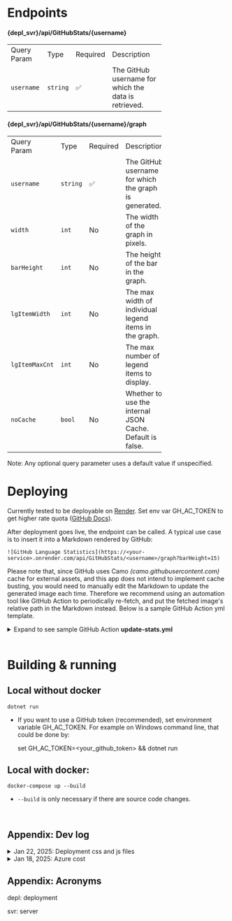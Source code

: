 # Endpoints

#### {depl_svr}/api/GitHubStats/{username}
<table style="max-width: 70%; width: auto; border-collapse: collapse;">
  <tbody>
    <tr>
      <td>Query Param</td>
      <td>Type</td>
      <td>Required</td>
      <td>Description</td>
    </tr>
    <tr>
      <td><code>username</code></td>
      <td><code>string</code></td>
      <td>✅</td>
      <td>The GitHub username for which the data is retrieved.</td>
    </tr>
  </tbody>
</table>

#### {depl_svr}/api/GitHubStats/{username}/graph
<table style="max-width: 70%; width: auto; border-collapse: collapse;">
  <tbody>
    <tr>
      <td>Query Param</td>
      <td>Type</td>
      <td>Required</td>
      <td>Description</td>
    </tr>
    <tr>
      <td><code>username</code></td>
      <td><code>string</code></td>
      <td>✅</td>
      <td>The GitHub username for which the graph is generated.</td>
    </tr>
    <tr>
      <td><code>width</code></td>
      <td><code>int</code></td>
      <td>No</td>
      <td>The width of the graph in pixels.</td>
    </tr>
    <tr>
      <td><code>barHeight</code></td>
      <td><code>int</code></td>
      <td>No</td>
      <td>The height of the bar in the graph.</td>
    </tr>
    <tr>
      <td><code>lgItemWidth</code></td>
      <td><code>int</code></td>
      <td>No</td>
      <td>The max width of individual legend items in the graph.</td>
    </tr>
    <tr>
      <td><code>lgItemMaxCnt</code></td>
      <td><code>int</code></td>
      <td>No</td>
      <td>The max number of legend items to display.</td>
    </tr>
    <tr>
      <td><code>noCache</code></td>
      <td><code>bool</code></td>
      <td>No</td>
      <td>Whether to use the internal JSON Cache. Default is false.</td>
    </tr>
  </tbody>
</table>

Note: Any optional query parameter uses a default value if unspecified.

# Deploying

Currently tested to be deployable on [Render](https://render.com/). Set env var GH_AC_TOKEN to get higher rate quota ([GitHub Docs](https://docs.github.com/en/rest/rate-limit/rate-limit?apiVersion=2022-11-28)).

After deployment goes live, the endpoint can be called. A typical use case is to insert it into a Markdown rendered by GitHub:
  
  ```
  ![GitHub Language Statistics](https://<your-service>.onrender.com/api/GitHubStats/<username>/graph?barHeight=15)
  ```

Please note that, since GitHub uses Camo *(camo.githubusercontent.com)* cache for external assets, and this app does not intend to implement cache busting, you would need to manually edit the Markdown to update the generated image each time. Therefore we recommend using an automation tool like GitHub Action to periodically re-fetch, and put the fetched image's relative path in the Markdown instead. Below is a sample GitHub Action yml template.

<details>
<summary>Expand to see sample GitHub Action <span style="font-weight: bold">update-stats.yml</span></summary>

    name: Update GitHub Language Stats

    on:
      schedule:
        - cron: '0 */24 * * *' # Run every 24 hours
      workflow_dispatch:       # Allow manual trigger

    permissions:
      contents: write

    jobs:
      update-stats:
        runs-on: ubuntu-latest
        steps:
          - uses: actions/checkout@v4

          - name: Fetch stats from gitpeek-lang
            run: |
              mkdir -p assets
              curl "https://<your-service>.onrender.com/api/GitHubStats/<username>/graph?barHeight=15" > assets/github-language-stats.svg

          - name: Commit and push if changed
            run: |
              git config user.name github-actions
              git config user.email github-actions@github.com
              git add assets/github-language-stats.svg
              git diff --quiet && git diff --staged --quiet || git commit -m "Update GitHub language stats"
              git push
</details>

<br>

# Building & running

## Local without docker

`dotnet run`

- If you want to use a GitHub token (recommended), set environment variable GH_AC_TOKEN. For example on Windows command line, that could be done by:

    set GH_AC_TOKEN=<your_github_token> && dotnet run

## Local with docker:

`docker-compose up --build`

- `--build` is only necessary if there are source code changes.


<br>

## Appendix: Dev log
<details>
<summary>Jan 22, 2025: Deployment css and js files</summary>
It seems we need to use smth like Libman to restore dependencies such as bootstrap.bundle.min.js before deploying through a provide like render.com. Also need to correct paths in `_Layout.cshtml`. Otherwise there will be 404s when retrieving them.
</details>

<details>
<summary>Jan 18, 2025: Azure cost</summary>
I only have 1 API Management rule and 1 App Service. Azure's predicted cost is $68.71 per about a month. This probably be good for bulk management but will not be worth it for micro apps like this one.
<br>
<img alt="screenshot" src="https://live.staticflickr.com/65535/54269434801_40f2951791_b.jpg" width="320">

</details>

## Appendix: Acronyms

depl: deployment

svr: server
